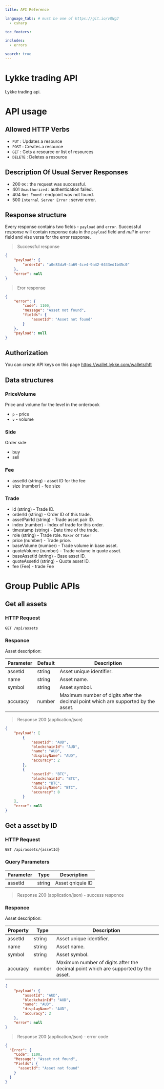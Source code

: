 ```yaml
---
title: API Reference

language_tabs: # must be one of https://git.io/vQNgJ
  - csharp

toc_footers:

includes:
  - errors

search: true
---
```


# Lykke trading API

Lykke trading api.

# API usage

## Allowed HTTP Verbs
- `PUT` : Updates a resource 
- `POST` : Creates a resource
- `GET` : Gets a resource or list of resources
- `DELETE` : Deletes a resource

## Description Of Usual Server Responses
- 200 `OK` : the request was successful.
- 401 `Unauthorized` : authentication failed.
- 404 `Not Found` : endpoint was not found.
- 500 `Internal Server Error` : server error.

## Response structure

Every response contains two fields - `payload` and `error`. Successful response will contain response data in the `payload` field and *null* in `error` field and vise versa for the error response.

> Successful response

```json
{
    "payload": {
        "orderId": "a0e83da9-4a69-4ce4-9a42-6443ed1b45c0"
    },
    "error": null
}
```

> Eror response

```json
{
    "error": {
        "code": 1100,
        "message": "Asset not found",
        "fields": {
            "assetId": "Asset not found"
        }
    },
    "payload": null
}
```

## Authorization

You can create API keys on this page https://wallet.lykke.com/wallets/hft

## Data structures

### PriceVolume
Price and volume for the level in the orderbook
+ `p` - price
+ `v` - volume

### Side
Order side
+ buy
+ sell

### Fee
+ assetId (string) - asset ID for the fee
+ size (number) - fee size

### Trade
+ id (string) - Trade ID.
+ orderId (string) - Order ID of this trade.
+ assetPairId (string) - Trade asset pair ID.
+ index (number) - Index of trade for this order.
+ timestamp (string) - Date time of the trade.
+ role (string) - Trade role. `Maker` or `Taker`
+ price (number) - Trade price.
+ baseVolume (number) - Trade volume in base asset.
+ quoteVolume (number) - Trade volume in quote asset.
+ baseAssetId (string) - Base asset ID.
+ quoteAssetId (string) - Quote asset ID.
+ fee (Fee) - trade Fee

# Group Public APIs

## Get all assets

### HTTP Request

`GET /api/assets`

### Responce

Asset description:

Parameter | Default | Description
--------- | ------- | -----------
assetId | string | Asset unique identifier.
name | string | Asset name.
symbol | string | Asset symbol.
accuracy | number | Maximum number of digits after the decimal point which are supported by the asset.

> Response 200 (application/json)

```json
{
    "payload": [
        {
            "assetId": "AUD",
            "blockchainId": "AUD",
            "name": "AUD",
            "displayName": "AUD",
            "accuracy": 2
        },
        {
            "assetId": "BTC",
            "blockchainId": "BTC",
            "name": "BTC",
            "displayName": "BTC",
            "accuracy": 8
        }
    ],
    "error": null
}
```

## Get a asset by ID

### HTTP Request

`GET /api/assets/{assetId}`

### Query Parameters

Parameter | Type | Description
--------- | ---- | -----------
assetId | string | Asset qniquie ID

> Response 200 (application/json) - success responce

### Responce

Asset description:

Property | Type | Description
-------- | ---- | -----------
assetId | string | Asset unique identifier.
name | string | Asset name.
symbol | string | Asset symbol.
accuracy | number | Maximum number of digits after the decimal point which are supported by the asset.

```json
{
    "payload": {
        "assetId": "AUD",
        "blockchainId": "AUD",
        "name": "AUD",
        "displayName": "AUD",
        "accuracy": 2
    },
    "error": null
}
```

> Response 200 (application/json) - error code
```json
{
  "Error": {
    "Code": 1100,
    "Message": "Asset not found",
    "Fields": {
      "assetId": "Asset not found"
    }
  }
}
```


